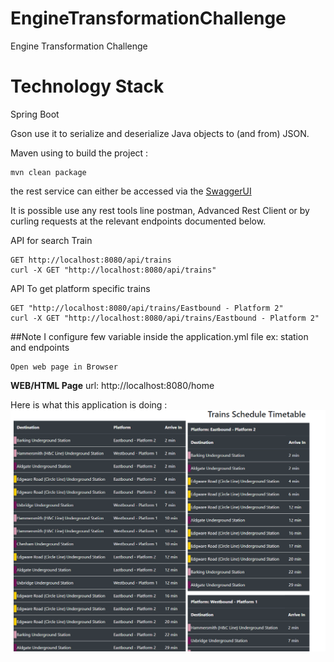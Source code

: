 # EngineTransformationChallenge

Engine Transformation Challenge

# Technology Stack

Spring Boot 

Gson use it to serialize and deserialize Java objects to (and from) JSON.

Maven using to build the project :
```$xslt
mvn clean package
```
the rest service can either be accessed via the [SwaggerUI](http://localhost:8080/swagger-ui.html)

It is possible use any rest tools line postman, Advanced Rest Client or by curling requests at the relevant endpoints documented below.

API for search Train
```
GET http://localhost:8080/api/trains 
curl -X GET "http://localhost:8080/api/trains"

```
API To get platform specific trains
```
GET "http://localhost:8080/api/trains/Eastbound - Platform 2"
curl -X GET "http://localhost:8080/api/trains/Eastbound - Platform 2"
```

##Note
I configure few variable inside the application.yml file
ex: station and endpoints

```
Open web page in Browser
```
**WEB/HTML Page**
url: http://localhost:8080/home


Here is what this application is doing :
![website image][]

[website image]: /image/Immagine.png "Screenshot 1"
